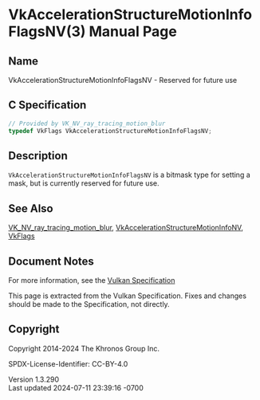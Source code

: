 # VkAccelerationStructureMotionInfoFlagsNV(3) Manual Page

## Name

VkAccelerationStructureMotionInfoFlagsNV - Reserved for future use



## <a href="#_c_specification" class="anchor"></a>C Specification

``` c
// Provided by VK_NV_ray_tracing_motion_blur
typedef VkFlags VkAccelerationStructureMotionInfoFlagsNV;
```

## <a href="#_description" class="anchor"></a>Description

`VkAccelerationStructureMotionInfoFlagsNV` is a bitmask type for setting
a mask, but is currently reserved for future use.

## <a href="#_see_also" class="anchor"></a>See Also

[VK_NV_ray_tracing_motion_blur](https://registry.khronos.org/vulkan/specs/1.3-extensions/man/html/VK_NV_ray_tracing_motion_blur.html),
[VkAccelerationStructureMotionInfoNV](https://registry.khronos.org/vulkan/specs/1.3-extensions/man/html/VkAccelerationStructureMotionInfoNV.html),
[VkFlags](https://registry.khronos.org/vulkan/specs/1.3-extensions/man/html/VkFlags.html)

## <a href="#_document_notes" class="anchor"></a>Document Notes

For more information, see the <a
href="https://registry.khronos.org/vulkan/specs/1.3-extensions/html/vkspec.html#VkAccelerationStructureMotionInfoFlagsNV"
target="_blank" rel="noopener">Vulkan Specification</a>

This page is extracted from the Vulkan Specification. Fixes and changes
should be made to the Specification, not directly.

## <a href="#_copyright" class="anchor"></a>Copyright

Copyright 2014-2024 The Khronos Group Inc.

SPDX-License-Identifier: CC-BY-4.0

Version 1.3.290  
Last updated 2024-07-11 23:39:16 -0700
